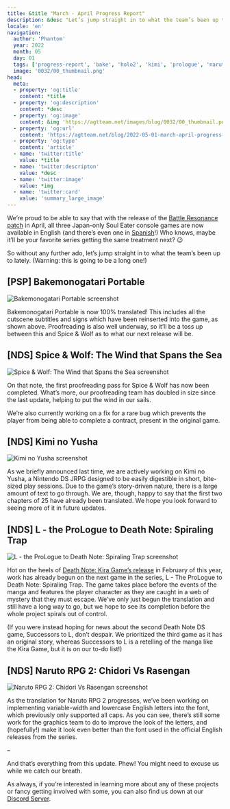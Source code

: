 ```yaml
---
title: &title "March - April Progress Report"
description: &desc "Let’s jump straight in to what the team’s been up to lately. (Warning: this is going to be a long one!)"
locale: 'en'
navigation:
  author: 'Phantom'
  year: 2022
  month: 05
  day: 01
  tags: ['progress-report', 'bake', 'holo2', 'kimi', 'prologue', 'naruto']
  image: '0032/00_thumbnail.png'
head:
  meta:
  - property: 'og:title'
    content: *title
  - property: 'og:description'
    content: *desc
  - property: 'og:image'
    content: &img 'https://agtteam.net/images/blog/0032/00_thumbnail.png'
  - property: 'og:url'
    content: 'https://agtteam.net/blog/2022-05-01-march-april-progress-report'
  - property: 'og:type'
    content: 'article'
  - name: 'twitter:title'
    value: *title
  - name: 'twitter:descripton'
    value: *desc
  - name: 'twitter:image'
    value: *img
  - name: 'twitter:card'
    value: 'summary_large_image'
---
```


We’re proud to be able to say that with the release of the [Battle Resonance patch](/resonance) in April, all three Japan-only Soul Eater console games are now available in English (and there’s even one in [Spanish](http://www.romhacking.net/translations/6149/)!) Who knows, maybe it’ll be your favorite series getting the same treatment next? 😉

So without any further ado, let’s jump straight in to what the team’s been up to lately. (Warning: this is going to be a long one!)  

## \[PSP\] Bakemonogatari Portable

![Bakemonogatari Portable screenshot](/images/blog/0032/683038801626644480_0.jpg)

Bakemonogatari Portable is now 100% translated! This includes all the cutscene subtitles and signs which have been reinserted into the game, as shown above. Proofreading is also well underway, so it’ll be a toss up between this and Spice & Wolf as to what our next release will be.  


## \[NDS\] Spice & Wolf: The Wind that Spans the Sea

![Spice & Wolf: The Wind that Spans the Sea screenshot](/images/blog/0032/683038801626644480_1.png)

On that note, the first proofreading pass for Spice & Wolf has now been completed. What’s more, our proofreading team has doubled in size since the last update, helping to put the wind in our sails.

We’re also currently working on a fix for a rare bug which prevents the player from being able to complete a contract, present in the original game.


## \[NDS\] Kimi no Yusha

![Kimi no Yusha screenshot](/images/blog/0032/683038801626644480_2.png)

As we briefly announced last time, we are actively working on Kimi no Yusha, a Nintendo DS JRPG designed to be easily digestible in short, bite-sized play sessions. Due to the game’s story-driven nature, there is a large amount of text to go through. We are, though, happy to say that the first two chapters of 25 have already been translated. We hope you look forward to seeing more of it in future updates.  


## \[NDS\] L - the ProLogue to Death Note: Spiraling Trap

![L - the ProLogue to Death Note: Spiraling Trap screenshot](/images/blog/0032/683038801626644480_3.png)

Hot on the heels of [Death Note: Kira Game’s release](/kiragame) in February of this year, work has already begun on the next game in the series, L - The ProLogue to Death Note: Spiraling Trap. The game takes place before the events of the manga and features the player character as they are caught in a web of mystery that they must escape. We’ve only just begun the translation and still have a long way to go, but we hope to see its completion before the whole project spirals out of control.  

(If you were instead hoping for news about the second Death Note DS game, Successors to L, don’t despair. We prioritized the third game as it has an original story, whereas Successors to L is a retelling of the manga like the Kira Game, but it is on our to-do list!)


## \[NDS\] Naruto RPG 2: Chidori Vs Rasengan

![Naruto RPG 2: Chidori Vs Rasengan screenshot](/images/blog/0032/683038801626644480_4.png)

As the translation for Naruto RPG 2 progresses, we’ve been working on implementing variable-width and lowercase English letters into the font, which previously only supported all caps. As you can see, there’s still some work for the graphics team to do to improve the look of the letters, and (hopefully!) make it look even better than the font used in the official English releases from the series.  

–

And that’s everything from this update. Phew! You might need to excuse us while we catch our breath.

As always, if you’re interested in learning more about any of these projects or fancy getting involved with some, you can also find us down at our [Discord Server](https://discord.gg/UUF7Zbm).
